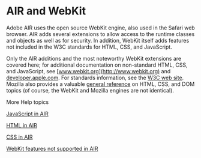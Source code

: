 # AIR and WebKit

<div>

Adobe AIR uses the open source WebKit engine, also used in the Safari web
browser. AIR adds several extensions to allow access to the runtime classes and
objects as well as for security. In addition, WebKit itself adds features not
included in the W3C standards for HTML, CSS, and JavaScript.

Only the AIR additions and the most noteworthy WebKit extensions are covered
here; for additional documentation on non-standard HTML, CSS, and JavaScript,
see [www.webkit.org](http://www.webkit.org) and
[developer.apple.com](http://developer.apple.com/internet/safari/). For
standards information, see the [W3C web site](http://www.w3.org/). Mozilla also
provides a valuable
[general reference](http://developer.mozilla.org/en/docs/Main_Page) on HTML,
CSS, and DOM topics (of course, the WebKit and Mozilla engines are not
identical).

</div>

<div>

<div>

More Help topics

</div>

<div>

[JavaScript in AIR](WS5b3ccc516d4fbf351e63e3d118666ade46-7eb3.html)

[HTML in AIR](WS5b3ccc516d4fbf351e63e3d118666ade46-7eb2.html)

[CSS in AIR](WS5b3ccc516d4fbf351e63e3d118666ade46-7eb0.html)

[WebKit features not supported in AIR](WSb2ba3b1aad8a27b0-67c0013e126afbe6c4d-8000.html)

</div>

<div>

</div>

</div>
